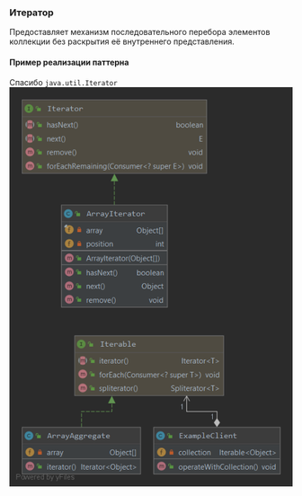 ### Итератор
Предоставляет механизм последовательного перебора элементов коллекции без раскрытия её внутреннего представления.
#### Пример реализации паттерна
Спасибо `java.util.Iterator`
![UML](UML.png)
